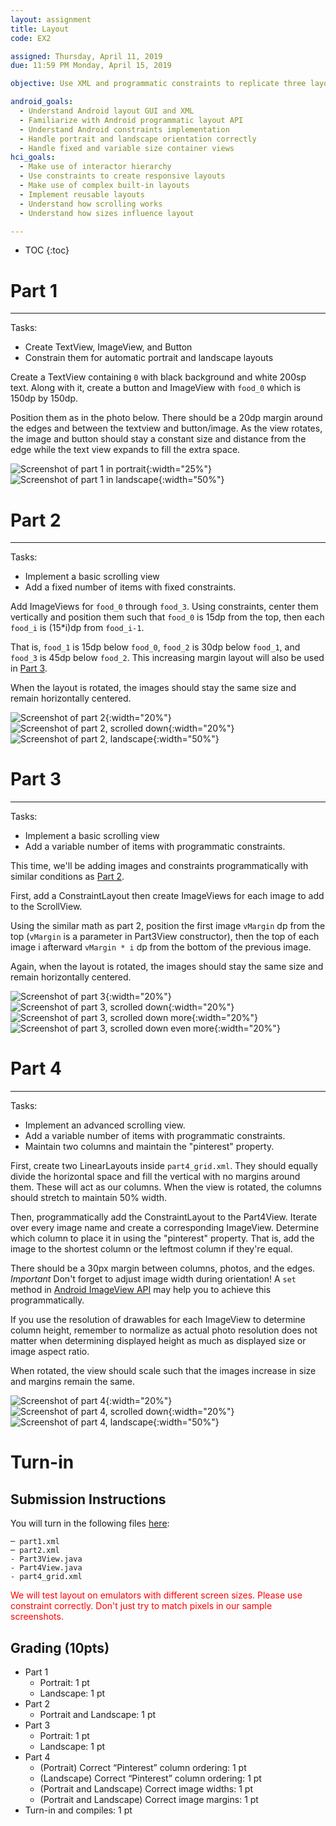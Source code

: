```yaml
---
layout: assignment
title: Layout
code: EX2

assigned: Thursday, April 11, 2019
due: 11:59 PM Monday, April 15, 2019

objective: Use XML and programmatic constraints to replicate three layouts.

android_goals:
  - Understand Android layout GUI and XML
  - Familiarize with Android programmatic layout API
  - Understand Android constraints implementation
  - Handle portrait and landscape orientation correctly
  - Handle fixed and variable size container views
hci_goals:
  - Make use of interactor hierarchy
  - Use constraints to create responsive layouts
  - Make use of complex built-in layouts
  - Implement reusable layouts
  - Understand how scrolling works
  - Understand how sizes influence layout

---
```


* TOC
{:toc}

# Part 1
***

Tasks:
- Create TextView, ImageView, and Button
- Constrain them for automatic portrait and landscape layouts

Create a TextView containing `0` with black background and white 200sp text. Along with it, create a button and ImageView with `food_0` which is 150dp by 150dp.

Position them as in the photo below. There should be a 20dp margin around the edges and between the textview and button/image. As the view rotates, the image and button should stay a constant size and distance from the edge while the text view expands to fill the extra space.

![Screenshot of part 1 in portrait](layout-img/1_portrait.png){:width="25%"}
![Screenshot of part 1 in landscape](layout-img/1_landscape.png){:width="50%"}

# Part 2
***

Tasks:
- Implement a basic scrolling view
- Add a fixed number of items with fixed constraints.

Add ImageViews for `food_0` through `food_3`. Using constraints, center them vertically and position them such that `food_0` is 15dp from the top, then each `food_i` is (15*i)dp from `food_i-1`.

That is, `food_1` is 15dp below `food_0`, `food_2` is 30dp below `food_1`, and `food_3` is 45dp below `food_2`. This increasing margin layout will also be used in [Part 3](#part-3).

When the layout is rotated, the images should stay the same size and remain horizontally centered.

![Screenshot of part 2](layout-img/2_0.png){:width="20%"}
![Screenshot of part 2, scrolled down](layout-img/2_1.png){:width="20%"}
![Screenshot of part 2, landscape](layout-img/2_landscape.png){:width="50%"}


# Part 3
***

Tasks:
- Implement a basic scrolling view
- Add a variable number of items with programmatic constraints.

This time, we'll be adding images and constraints programmatically with similar conditions as [Part 2](#part-2).

First, add a ConstraintLayout then create ImageViews for each image to add to the ScrollView.

Using the similar math as part 2, position the first image `vMargin` dp from the top (`vMargin` is a parameter in Part3View constructor), then the top of each image i afterward `vMargin * i` dp from the bottom of the previous image.

Again, when the layout is rotated, the images should stay the same size and remain horizontally centered.

![Screenshot of part 3](layout-img/3_0.png){:width="20%"}
![Screenshot of part 3, scrolled down](layout-img/3_1.png){:width="20%"}
![Screenshot of part 3, scrolled down more](layout-img/3_2.png){:width="20%"}
![Screenshot of part 3, scrolled down even more](layout-img/3_3.png){:width="20%"}

# Part 4
***

Tasks:
- Implement an advanced scrolling view.
- Add a variable number of items with programmatic constraints.
- Maintain two columns and maintain the "pinterest" property.

First, create two LinearLayouts inside `part4_grid.xml`. They should equally divide the horizontal space and fill the vertical with no margins around them. These will act as our columns. When the view is rotated, the columns should stretch to maintain 50% width.

Then, programmatically add the ConstraintLayout to the Part4View. Iterate over every image name and create a corresponding ImageView. Determine which column to place it in using the "pinterest" property. That is, add the image to the shortest column or the leftmost column if they're equal.

There should be a 30px margin between columns, photos, and the edges. *Important* Don't forget to adjust image width during orientation! A `set` method in [Android ImageView API](https://developer.android.com/reference/android/widget/ImageView) may help you to achieve this programmatically.

If you use the resolution of drawables for each ImageView to determine column height, remember to normalize as actual photo resolution does not matter when determining displayed height as much as displayed size or image aspect ratio.

When rotated, the view should scale such that the images increase in size and margins remain the same.

![Screenshot of part 4](layout-img/4_0.png){:width="20%"}
![Screenshot of part 4, scrolled down](layout-img/4_1.png){:width="20%"}
![Screenshot of part 4, landscape](layout-img/4_landscape.png){:width="50%"}

# Turn-in
## Submission Instructions

You will turn in the following files <a href="javascript:alert('Turn-in link pending assignment release');">here</a>:

```
─ part1.xml
─ part2.xml
- Part3View.java
- Part4View.java
- part4_grid.xml
```

<span style="color:red;">We will test layout on emulators with different screen sizes. Please use constraint correctly. Don't just try to match pixels in our sample screenshots.</span>

## Grading (10pts)

- Part 1
  - Portrait: 1 pt
  - Landscape: 1 pt
- Part 2
  - Portrait and Landscape: 1 pt
- Part 3
  - Portrait: 1 pt
  - Landscape: 1 pt
- Part 4
  - (Portrait) Correct “Pinterest” column ordering: 1 pt
  - (Landscape) Correct “Pinterest” column ordering: 1 pt
  - (Portrait and Landscape) Correct image widths: 1 pt
  - (Portrait and Landscape) Correct image margins: 1 pt
- Turn-in and compiles: 1 pt
